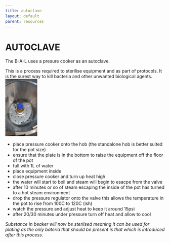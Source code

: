 ```yaml
---
title: autoclave
layout: default
parent: resources
---
```


# AUTOCLAVE

The B-A-L uses a presure  cooker as an autoclave.  

This is a process required to sterilise equipment and as part of protocols. It is the surest way to kill bacteria and other unwanted biological agents.
<br>
<img src="images/autoclave.jpg" width="20%" height="20%" >
<br>
- place pressure cooker onto the hob (the standalone hob is better suited for the pot size)
- ensure that the plate is in the bottom to raise the equipment off the floor of the pot
- full with 1L of water
- place equipment inside
- close pressure cooker and turn up heat high
- the water will start to boil and steam will begin to esacpe from the valve
- after 10 minutes or so of steam escaping the inside of the pot has turned to a hot steam environment
- drop the pressure regulator onto the valve this allows the temperature in the pot to rise from 100C to 120C (ish)
- watch the pressure and adjust heat to keep it around 15psi
- after 20/30 minutes under pressure turn off heat and allow to cool

_Substance in beaker will now be sterlised meaning it can be used for plating as the only bateria that should be present is that which is introduced after this process._